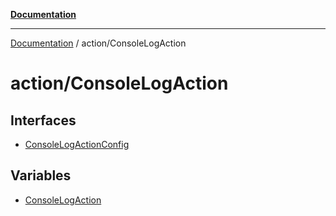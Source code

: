 [**Documentation**](../../index.md)

***

[Documentation](../../index.md) / action/ConsoleLogAction

# action/ConsoleLogAction

## Interfaces

- [ConsoleLogActionConfig](interfaces/ConsoleLogActionConfig.md)

## Variables

- [ConsoleLogAction](variables/ConsoleLogAction.md)
